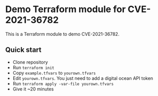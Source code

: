 # Demo Terraform module for CVE-2021-36782

This is a Terraform module to demo CVE-2021-36782.

## Quick start

 * Clone repository
 * Run `terraform init`
 * Copy `example.tfvars` to `yourown.tfvars`
 * Edit `yourown.tfvars`. You just need to add a digital ocean API token
 * Run `terraform apply -var-file yourown.tfvars`
 * Give it ~20 minutes